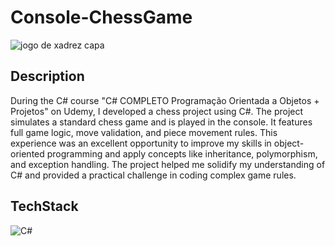 
# Console-ChessGame

![jogo de xadrez capa](https://github.com/user-attachments/assets/a3db056d-fec8-4592-b1c2-7ee34d00f30d)

## Description

During the C# course "C# COMPLETO Programação Orientada a Objetos + Projetos" on Udemy, I developed a chess project using C#. The project simulates a standard chess game and is played in the console. It features full game logic, move validation, and piece movement rules. This experience was an excellent opportunity to improve my skills in object-oriented programming and apply concepts like inheritance, polymorphism, and exception handling. The project helped me solidify my understanding of C# and provided a practical challenge in coding complex game rules.


## TechStack

![C#](https://skillicons.dev/icons?i=cs)




